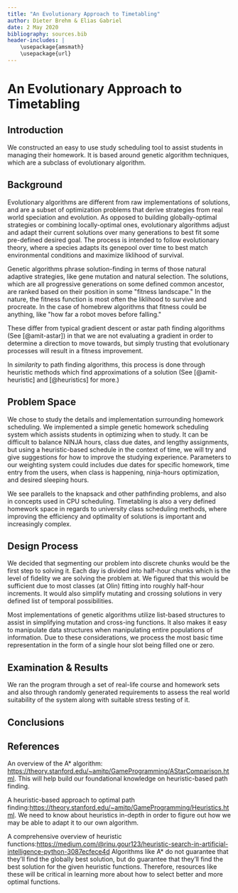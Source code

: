 ```yaml
---
title: "An Evolutionary Approach to Timetabling"
author: Dieter Brehm & Elias Gabriel
date: 2 May 2020
bibliography: sources.bib
header-includes: |
    \usepackage{amsmath}
	\usepackage{url}
---
```


# An Evolutionary Approach to Timetabling

## Introduction

We constructed an easy to use study scheduling tool to assist students in managing their homework. It is based around genetic algorithm techniques, which are a subclass of evolutionary algorithm.

## Background

Evolutionary algorithms are different from raw implementations of solutions, and are a subset of optimization problems that derive strategies from
real world speciation and evolution. As opposed to building globally-optimal strategies or combining locally-optimal ones, evolutionary algorithms
adjust and adapt their current solutions over many generations to best fit some pre-defined desired goal. The process is intended to follow
evolutionary theory, where a species adapts its genepool over time to best match environmental conditions and maximize liklihood of survival.

Genetic algorithms phrase solution-finding in terms of those natural adaptive strategies, like gene mutation and natural selection. The solutions, which
are all progressive generations on some defined common ancestor, are ranked based on their position in some "fitness landscape." In the nature, the
fitness function is most often the liklihood to survive and procreate. In the case of homebrew algorithms that fitness could be anything, like
"how far a robot moves before falling."

These differ from typical gradient descent or astar path finding algorithms (See [@amit-astar]) in that we are not evaluating a gradient in order to determine a direction to move towards, but simply trusting that evolutionary processes will result in a fitness improvement.

In *similarity* to path finding algorithms, this process is done through heuristic methods which find approximations of a solution (See [@amit-heuristic] and [@heuristics] for more.)

## Problem Space

We chose to study the details and implementation surrounding homework scheduling. We implemented a simple genetic homework scheduling system which assists students in optimizing when to study. It can be difficult to balance NINJA hours, class due dates, and lengthy assignments, but using a heuristic-based schedule in the context of time, we will try and give suggestions for how to improve the studying experience. Parameters to our weighting system could includes due dates for specific homework, time entry from the users, when class is happening, ninja-hours optimization, and desired sleeping hours. 

We see parallels to the knapsack and other pathfinding problems, and also in
concepts used in CPU scheduling. Timetabling is also a very defined homework space in regards to university class scheduling methods, where improving the efficiency and optimality of solutions is important and increasingly complex.

## Design Process

We decided that segmenting our problem into discrete chunks would be the first step to solving it. Each day is divided into half-hour chunks which is the level of fidelity we are solving the problem at. We figured that this would be sufficient due to most classes (at Olin) fitting into roughly half-hour increments. It would also simplify mutating and crossing solutions in very defined list of temporal possibilities.

Most implementations of genetic algorithms utilize list-based structures to assist in simplifying mutation and cross-ing functions. It also makes it easy to manipulate data structures when manipulating entire populations of information. Due to these considerations, we process the most basic time representation in the form of a single hour slot being filled one or zero.



## Examination & Results

We ran the program through a set of real-life course and homework sets and also through randomly generated requirements to assess the real world suitability of the system along with suitable stress testing of it.

## Conclusions
## References

An overview of the A* algorithm:
<https://theory.stanford.edu/~amitp/GameProgramming/AStarComparison.html>. This
will help build our foundational knowledge on heuristic-based path finding. 

A heuristic-based approach to optimal path
finding:<https://theory.stanford.edu/~amitp/GameProgramming/Heuristics.html>. We
need to know about heuristics in-depth in order to figure out how we may be able
to adapt it to our own algorithm.
 
A comprehensive overview of heuristic
functions:<https://medium.com/@rinu.gour123/heuristic-search-in-artificial-intelligence-python-3087ecfece4d>
Algorithms like A* do not guarantee that they’ll find the globally best
solution, but do guarantee that they’ll find the best solution for the given
heuristic functions. Therefore, resources like these will be critical in
learning more about how to select better and more optimal functions.
